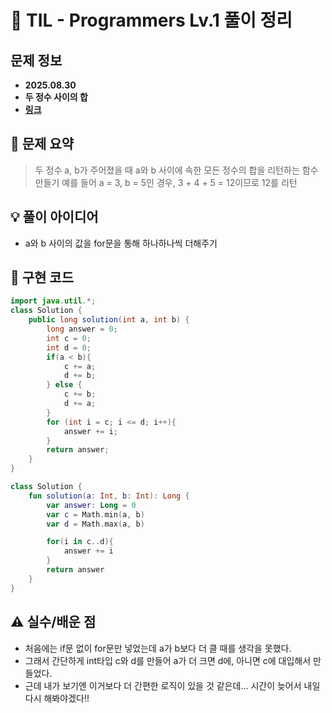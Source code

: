 # 📌 TIL - Programmers Lv.1 풀이 정리

## 문제 정보
- **2025.08.30**
- **두 정수 사이의 합**
- **[링크](https://school.programmers.co.kr/learn/courses/30/lessons/12912)**

## 📝 문제 요약
> 두 정수 a, b가 주어졌을 때 a와 b 사이에 속한 모든 정수의 합을 리턴하는 함수 만들기
> 예를 들어 a = 3, b = 5인 경우, 3 + 4 + 5 = 12이므로 12를 리턴

## 💡 풀이 아이디어 
- a와 b 사이의 값을 for문을 통해 하나하나씩 더해주기

## 🧩 구현 코드
```java
import java.util.*;
class Solution {
    public long solution(int a, int b) {
        long answer = 0;
        int c = 0;
        int d = 0;
        if(a < b){
            c += a;
            d += b;
        } else {
            c += b;
            d += a;
        }
        for (int i = c; i <= d; i++){
            answer += i;
        }
        return answer;
    }
}
```

```kotlin
class Solution {
    fun solution(a: Int, b: Int): Long {
        var answer: Long = 0
        var c = Math.min(a, b)
        var d = Math.max(a, b)

        for(i in c..d){
            answer += i
        }
        return answer
    }
}
```


## ⚠️ 실수/배운 점
- 처음에는 if문 없이 for문만 넣었는데 a가 b보다 더 클 때를 생각을 못했다.
- 그래서 간단하게 int타입 c와 d를 만들어 a가 더 크면 d에, 아니면 c에 대입해서 만들었다.
- 근데 내가 보기엔 이거보다 더 간편한 로직이 있을 것 같은데... 시간이 늦어서 내일 다시 해봐야겠다!! 
